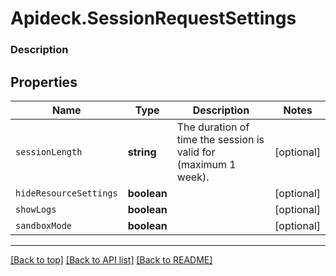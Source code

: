 # Apideck.SessionRequestSettings

### Description

## Properties
Name | Type | Description | Notes
------------ | ------------- | ------------- | -------------
`sessionLength` | **string** | The duration of time the session is valid for (maximum 1 week). | [optional] 
`hideResourceSettings` | **boolean** |  | [optional] 
`showLogs` | **boolean** |  | [optional] 
`sandboxMode` | **boolean** |  | [optional] 





---

[[Back to top]](#) [[Back to API list]](../../../../README.md#documentation-for-api-endpoints) [[Back to README]](../../../../README.md)


